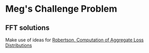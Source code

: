 # Meg's Challenge Problem

## FFT solutions

Make use of ideas for [Robertson, Computation of Aggregate Loss Distributions](https://www.casact.org/sites/default/files/database/proceed_proceed92_92057.pdf)
